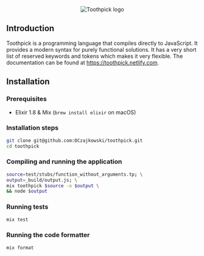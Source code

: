 <p align="center"><img src="https://i.imgur.com/WtjJQz7.png" alt="Toothpick logo" /></p>

## Introduction

Toothpick is a programming language that compiles directly to JavaScript. It provides a modern syntax for purely functional solutions.
It has a very short list of reserved keywords and tokens which makes it very flexible.
The documentation can be found at https://toothpick.netlify.com.

## Installation
### Prerequisites

* Elixir 1.8 & Mix (`brew install elixir` on macOS)

### Installation steps

```bash
git clone git@github.com:DCzajkowski/toothpick.git
cd toothpick
```

### Compiling and running the application

```bash
source=test/stubs/function_without_arguments.tp; \
output=_build/output.js; \
mix toothpick $source -o $output \
&& node $output
```

### Running tests

```bash
mix test
```

### Running the code formatter

```bash
mix format
```
